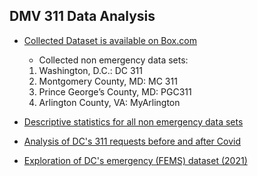## DMV 311 Data Analysis

* [Collected Dataset is available on Box.com](https://app.box.com/folder/132768858295)
    - Collected non emergency data sets:
    1. Washington, D.C.: DC 311
    2. Montgomery County, MD: MC 311
    3. Prince George’s County, MD: PGC311
    4. Arlington County, VA: MyArlington

* [Descriptive statistics for all non emergency data sets](https://github.com/gmu-cil/DMV-311/blob/master/src/all_311_data_stat.ipynb)
* [Analysis of DC's 311 requests before and after Covid](https://github.com/gmu-cil/DMV-311/blob/master/src/DC_311_2019_2020.ipynb)
* [Exploration of DC's emergency (FEMS) dataset (2021)](https://github.com/gmu-cil/DMV-311/blob/master/src/EM_data_stat.ipynb)